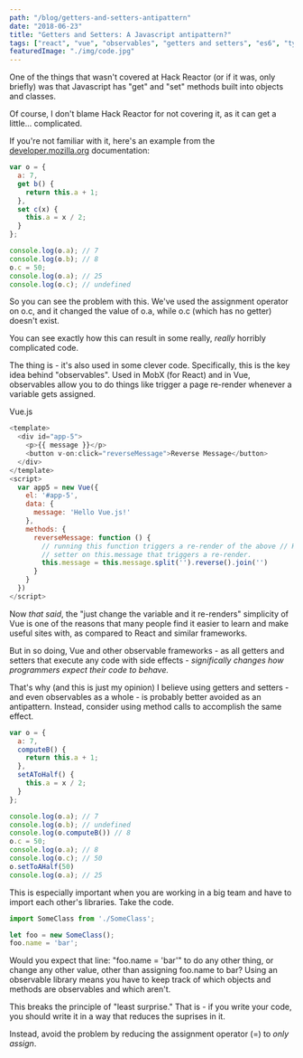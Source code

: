 ```yaml
---
path: "/blog/getters-and-setters-antipattern"
date: "2018-06-23"
title: "Getters and Setters: A Javascript antipattern?"
tags: ["react", "vue", "observables", "getters and setters", "es6", "typescript", "javascript"]
featuredImage: "./img/code.jpg"
---
```


One of the things that wasn't covered at Hack Reactor (or if it was, only briefly) was that Javascript has "get" and "set" methods built into objects and classes. 

Of course, I don't blame Hack Reactor for not covering it, as it can get a little... complicated. 

If you're not familiar with it, here's an example from the [developer.mozilla.org](https://developer.mozilla.org/en-US/docs/Web/JavaScript/Guide/Working_with_Objects) documentation: 

```javascript
var o = {
  a: 7,
  get b() { 
    return this.a + 1;
  },
  set c(x) {
    this.a = x / 2;
  }
};

console.log(o.a); // 7
console.log(o.b); // 8
o.c = 50;
console.log(o.a); // 25
console.log(o.c); // undefined
```

So you can see the problem with this. We've used the assignment operator on o.c, and it changed the value of o.a, while o.c (which has no getter) doesn't exist. 

You can see exactly how this can result in some really, *really* horribly complicated code. 

The thing is - it's also used in some clever code.  Specifically, this is the key idea behind "observables". Used in MobX (for React) and in Vue, observables allow you to do things like trigger a page re-render whenever a variable gets assigned. 

Vue.js
```javascript
<template>
  <div id="app-5">
    <p>{{ message }}</p>
    <button v-on:click="reverseMessage">Reverse Message</button>
  </div>
</template>
<script>
  var app5 = new Vue({
    el: '#app-5',
    data: {
      message: 'Hello Vue.js!'
    },
    methods: {
      reverseMessage: function () {
        // running this function triggers a re-render of the above // HTML. Vue takes the elements in "data" and applies a 
        // setter on this.message that triggers a re-render. 
        this.message = this.message.split('').reverse().join('')
      }
    }
  })
</script>
```

Now *that said*, the "just change the variable and it re-renders" simplicity of Vue is one of the reasons that many people find it easier to learn and make useful sites with, as compared to React and similar frameworks. 

But in so doing, Vue and other observable frameworks - as all getters and setters that execute any code with side effects - *significally changes how programmers expect their code to behave.* 

That's why (and this is just my opinion) I believe using getters and setters - and even observables as a whole - is probably better avoided as an antipattern.  Instead, consider using method calls to accomplish the same effect. 

```javascript
var o = {
  a: 7,
  computeB() { 
    return this.a + 1;
  },
  setAToHalf() {
    this.a = x / 2;
  }
};

console.log(o.a); // 7
console.log(o.b); // undefined
console.log(o.computeB()) // 8
o.c = 50;
console.log(o.a); // 8
console.log(o.c); // 50
o.setToAHalf(50)
console.log(o.a); // 25
```

This is especially important when you are working in a big team and have to import each other's libraries. Take the code. 

```javascript
import SomeClass from './SomeClass';

let foo = new SomeClass();
foo.name = 'bar';
```

Would you expect that line: "foo.name = 'bar'" to do any other thing, or change any other value, other than assigning foo.name to bar?  Using an observable library means you have to keep track of which objects and methods are observables and which aren't. 

This breaks the principle of "least surprise."  That is - if you write your code, you should write it in a way that reduces the suprises in it. 

Instead, avoid the problem by reducing the assignment operator (=) to *only assign*. 

